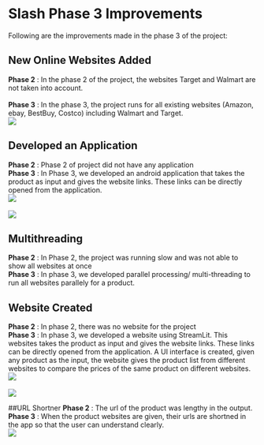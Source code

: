# Slash Phase 3 Improvements
Following are the improvements made in the phase 3 of the project:

## New Online Websites Added 
**Phase 2** : In the phase 2 of the project, the websites Target and Walmart are not taken into account. <br> <br>
**Phase 3** : In the phase 3, the project runs for all existing websites (Amazon, ebay, BestBuy, Costco) including Walmart and Target.
<br>
<img src = https://github.com/rohan22shah/slash-phase3/blob/main/media/Website_1.png>
<br>

## Developed an Application
**Phase 2** : Phase 2 of project did not have any application <br>
**Phase 3** : In Phase 3, we developed an android application that takes the product as input and gives the website links. These links can be directly opened from the application.
<br>
<img src = https://github.com/rohan22shah/slash-phase3/blob/main/media/App_1.png>
<br>
<br>
<img src = https://github.com/rohan22shah/slash-phase3/blob/main/media/App_2.png>
<br>



## Multithreading 
**Phase 2** : In Phase 2, the project was running slow and was not able to show all websites at once <br>
**Phase 3** : In phase 3, we developed parallel processing/ multi-threading to run all websites parallely for a product.

## Website Created
**Phase 2** : In phase 2, there was no website for the project <br>
**Phase 3** : In phase 3, we developed a website using StreamLit. This websites takes the product as input and gives the website links. These links can be directly opened from the application. A UI interface is created, given any product as the input, the website gives the product list from different websites to compare the prices of the same product on different websites.
<br>
<img src = https://github.com/rohan22shah/slash-phase3/blob/main/media/Website_1.png>
<br>
<br>
<img src = https://github.com/rohan22shah/slash-phase3/blob/main/media/Website_2.png>
<br>

##URL Shortner
**Phase 2** : The url of the product was lengthy in the output. <br>
**Phase 3** : When the product websites are given, their urls are shortned in the app so that the user can understand clearly.
<br>
<img src = https://github.com/rohan22shah/slash-phase3/blob/main/media/Url%20shortner.png>
<br>
